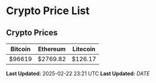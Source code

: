 # Crypto Price List

## Crypto Prices
| Bitcoin | Ethereum | Litecoin |
| ------- | -------- | -------- |
| $96619 | $2769.82 | $126.17 |
**Last Updated:** 2025-02-22 23:21 UTC
**Last Updated:** $DATE$
